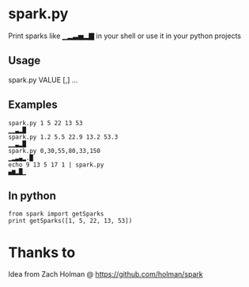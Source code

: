 # spark.py

Print sparks like ▁▂▃▅▂▇ in your shell or use it in your python projects

## Usage

spark.py VALUE [,] ...

## Examples
	spark.py 1 5 22 13 53
	▁▁▃▂█
	spark.py 1.2 5.5 22.9 13.2 53.3
	▁▁▃▂█
	spark.py 0,30,55,80,33,150
	▁▂▃▄▂.█
	echo 9 13 5 17 1 | spark.py
	▄▆▂█▁


## In python
	from spark import getSparks
	print getSparks([1, 5, 22, 13, 53])

# Thanks to
 
Idea from Zach Holman @ https://github.com/holman/spark